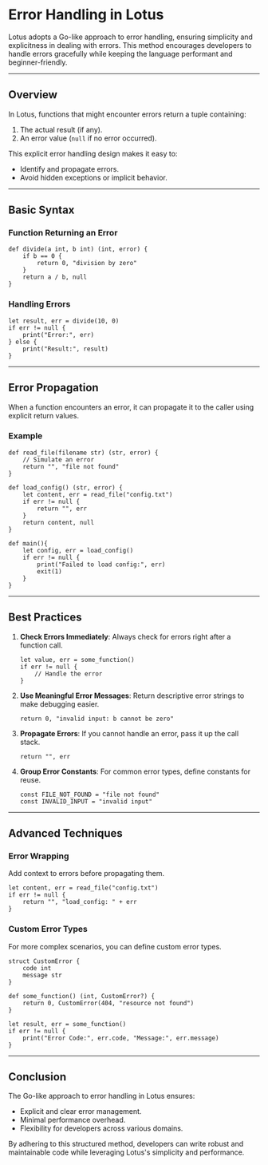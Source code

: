 # Error Handling in Lotus
Lotus adopts a Go-like approach to error handling, ensuring simplicity and explicitness in dealing with errors. This method encourages developers to handle errors gracefully while keeping the language performant and beginner-friendly.

---

## **Overview**
In Lotus, functions that might encounter errors return a tuple containing:
1. The actual result (if any).
2. An error value (`null` if no error occurred).

This explicit error handling design makes it easy to:
- Identify and propagate errors.
- Avoid hidden exceptions or implicit behavior.

---

## **Basic Syntax**

### **Function Returning an Error**
```lotus
def divide(a int, b int) (int, error) {
    if b == 0 {
        return 0, "division by zero"
    }
    return a / b, null
}
```

### **Handling Errors**
```lotus
let result, err = divide(10, 0)
if err != null {
    print("Error:", err)
} else {
    print("Result:", result)
}
```

---

## **Error Propagation**
When a function encounters an error, it can propagate it to the caller using explicit return values.

### **Example**
```lotus
def read_file(filename str) (str, error) {
    // Simulate an error
    return "", "file not found"
}

def load_config() (str, error) {
    let content, err = read_file("config.txt")
    if err != null {
        return "", err
    }
    return content, null
}

def main(){
    let config, err = load_config()
    if err != null {
        print("Failed to load config:", err)
        exit(1)
    }
}
```

---

## **Best Practices**

1. **Check Errors Immediately**: Always check for errors right after a function call.
   ```lotus
   let value, err = some_function()
   if err != null {
       // Handle the error
   }
   ```

2. **Use Meaningful Error Messages**: Return descriptive error strings to make debugging easier.
   ```lotus
   return 0, "invalid input: b cannot be zero"
   ```

3. **Propagate Errors**: If you cannot handle an error, pass it up the call stack.
   ```lotus
   return "", err
   ```

4. **Group Error Constants**: For common error types, define constants for reuse.
   ```lotus
   const FILE_NOT_FOUND = "file not found"
   const INVALID_INPUT = "invalid input"
   ```

---

## **Advanced Techniques**

### **Error Wrapping**
Add context to errors before propagating them.
```lotus
let content, err = read_file("config.txt")
if err != null {
    return "", "load_config: " + err
}
```

### **Custom Error Types**
For more complex scenarios, you can define custom error types.
```lotus
struct CustomError {
    code int
    message str
}

def some_function() (int, CustomError?) {
    return 0, CustomError(404, "resource not found")
}

let result, err = some_function()
if err != null {
    print("Error Code:", err.code, "Message:", err.message)
}
```

---

## **Conclusion**

The Go-like approach to error handling in Lotus ensures:
- Explicit and clear error management.
- Minimal performance overhead.
- Flexibility for developers across various domains.

By adhering to this structured method, developers can write robust and maintainable code while leveraging Lotus's simplicity and performance.

